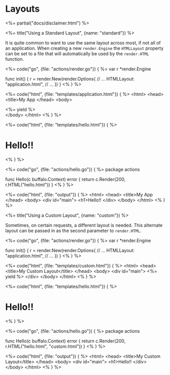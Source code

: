 # Layouts

<%= partial("docs/disclaimer.html") %>

<%= title("Using a Standard Layout", {name: "standard"})  %>

It is quite common to want to use the same layout across most, if not all of an application. When creating a new `render.Engine` the `HTMLLayout` property can be set to a file that will automatically be used by the `render.HTML` function.

<div class="code-tabs">
<%= code("go", {file: "actions/render.go"}) { %>
var r *render.Engine

func init() {
  r = render.New(render.Options{
    // ...
    HTMLLayout:     "application.html",
    // ...
  })
}
<% } %>

<%= code("html", {file: "templates/application.html"}) { %>
&lt;html>
  &lt;head>
    &lt;title>My App</title>
  &lt;/head>
  &lt;body>
    <div id="main">
      \<%= yield %>
    </div>
  &lt;/body>
&lt;/html>
<% } %>

<%= code("html", {file: "templates/hello.html"}) { %>
<h1>Hello!!</h1>
<% } %>

<%= code("go", {file: "actions/hello.go"}) { %>
package actions

func Hello(c buffalo.Context) error {
  return c.Render(200, r.HTML("hello.html"))
}
<% } %>

<%= code("html", {file: "output"}) { %>
&lt;html>
  &lt;head>
    &lt;title>My App</title>
  &lt;/head>
  &lt;body>
    &lt;div id="main">
      &lt;h1>Hello!!</h1>
    &lt;/div>
  &lt;/body>
&lt;/html>
<% } %>
</div>


<%= title("Using a Custom Layout", {name: "custom"})  %>

Sometimes, on certain requests, a different layout is needed. This alternate layout can be passed in as the second parameter to `render.HTML`.

<div class="code-tabs">

<%= code("go", {file: "actions/render.go"}) { %>
var r *render.Engine

func init() {
  r = render.New(render.Options{
    // ...
    HTMLLayout:     "application.html",
    // ...
  })
}
<% } %>

<%= code("html", {file: "templates/custom.html"}) { %>
&lt;html>
  &lt;head>
    &lt;title>My Custom Layout&lt;/title>
  &lt;/head>
  &lt;body>
    &lt;div id="main">
      \<%= yield %>
    &lt;/div>
  &lt;/body>
&lt;/html>
<% } %>

<%= code("html", {file: "templates/hello.html"}) { %>
<h1>Hello!!</h1>
<% } %>

<%= code("go", {file: "actions/hello.go"}) { %>
package actions

func Hello(c buffalo.Context) error {
  return c.Render(200, r.HTML("hello.html", "custom.html"))
}
<% } %>

<%= code("html", {file: "output"}) { %>
&lt;html>
  &lt;head>
    &lt;title>My Custom Layout&lt;/title>
  &lt;/head>
  &lt;body>
    &lt;div id="main">
      &lt;h1>Hello!!</h1>
    &lt;/div>
  &lt;/body>
&lt;/html>
<% } %>
</div>
